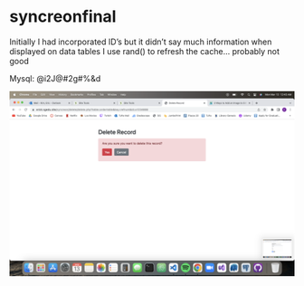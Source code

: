 # syncreonfinal
Initially I had incorporated ID’s but it didn’t say much information when displayed on data tables
I use rand() to refresh the cache… probably not good

Mysql:
@i2J@#2g#%&d

![Alt text](screenshots/delete.png "Delete Screenshot")